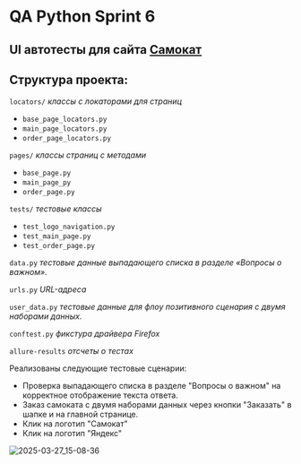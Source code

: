 # QA Python Sprint 6

## UI автотесты для сайта [Самокат](https://qa-scooter.praktikum-services.ru/)
## Структура проекта:

`locators/` _классы с локаторами для страниц_
 - `base_page_locators.py`
 - `main_page_locators.py`
 - `order_page_locators.py`
   
`pages/` _классы страниц с методами_
 - `base_page.py`
 - `main_page_py`
 - `order_page.py`
   
`tests/` _тестовые классы_
 - `test_logo_navigation.py`
 - `test_main_page.py`
 - `test_order_page.py`
   
`data.py` _тестовые данные выпадающего списка в разделе «Вопросы о важном»._

`urls.py` _URL-адреса_

`user_data.py` _тестовые данные для флоу позитивного сценария с двумя наборами данных._

`conftest.py` _фикстура драйвера Firefox_

`allure-results` _отсчеты о тестах_


Реализованы следующие тестовые сценарии:
 - Проверка выпадающего списка в разделе "Вопросы о важном" на корректное отображение текста ответа.
 - Заказ самоката с двумя наборами данных через кнопки "Заказать" в шапке и на главной странице.
 - Клик на логотип "Самокат"
 - Клик на логотип "Яндекс"


![2025-03-27_15-08-36](https://github.com/user-attachments/assets/e8a26982-8511-4756-be62-1bf51c91116d)
